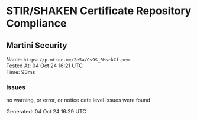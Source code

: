 # STIR/SHAKEN Certificate Repository Compliance

## Martini Security

Name: `https://p.mtsec.me/2e5a/Os9S_0MsckCf.pem`\
Tested At: 04 Oct 24 16:21 UTC\
Time: 93ms

### Issues

no warning, or error, or notice date level issues were found

Generated: 04 Oct 24 16:29 UTC